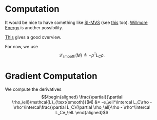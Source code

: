 # Computation

It would be nice to have something like [SI-MVS](https://www2.eecs.berkeley.edu/Pubs/TechRpts/1993/CSD-93-732.pdf#page=142) (see [this](https://www2.eecs.berkeley.edu/Pubs/TechRpts/1992/CSD-92-664.pdf) too). [Willmore Energy](https://en.wikipedia.org/wiki/Willmore_energy) is another possibility.

[This](https://www.cad-journal.net/files/vol_4/CAD_4(5)_2007_607-617.pdf) gives a good overview.

For now, we use $$\mathcal{L}_{\text{smooth}}(M) \triangleq -\rho^\intercal L_C\rho.$$

# Gradient Computation

We compute the derivatives $$\begin{aligned}
    \frac{\partial}{\partial \rho_\ell}\mathcal{L}_{\text{smooth}}(M) &= -e_\ell^\intercal L_C\rho - \rho^\intercal\frac{\partial L_C}{\partial \rho_\ell}\rho - \rho^\intercal L_Ce_\ell.
\end{aligned}$$
